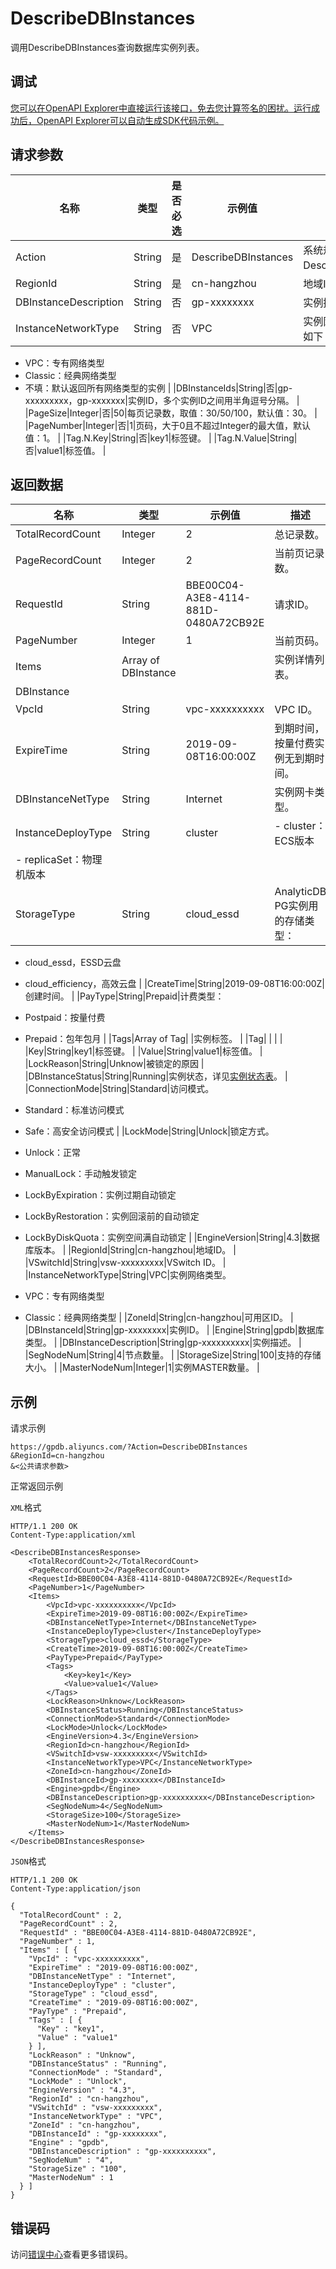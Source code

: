 # DescribeDBInstances

调用DescribeDBInstances查询数据库实例列表。

## 调试

[您可以在OpenAPI Explorer中直接运行该接口，免去您计算签名的困扰。运行成功后，OpenAPI Explorer可以自动生成SDK代码示例。](https://api.aliyun.com/#product=gpdb&api=DescribeDBInstances&type=RPC&version=2016-05-03)

## 请求参数

|名称|类型|是否必选|示例值|描述|
|--|--|----|---|--|
|Action|String|是|DescribeDBInstances|系统规定参数。取值：DescribeDBInstances。 |
|RegionId|String|是|cn-hangzhou|地域ID。 |
|DBInstanceDescription|String|否|gp-xxxxxxxx|实例描述。 |
|InstanceNetworkType|String|否|VPC|实例网络类型，取值范围如下：

 -   VPC：专有网络类型
-   Classic：经典网络类型
-   不填：默认返回所有网络类型的实例 |
|DBInstanceIds|String|否|gp-xxxxxxxxx，gp-xxxxxxx|实例ID，多个实例ID之间用半角逗号分隔。 |
|PageSize|Integer|否|50|每页记录数，取值：30/50/100，默认值：30。 |
|PageNumber|Integer|否|1|页码，大于0且不超过Integer的最大值，默认值：1。 |
|Tag.N.Key|String|否|key1|标签键。 |
|Tag.N.Value|String|否|value1|标签值。 |

## 返回数据

|名称|类型|示例值|描述|
|--|--|---|--|
|TotalRecordCount|Integer|2|总记录数。 |
|PageRecordCount|Integer|2|当前页记录数。 |
|RequestId|String|BBE00C04-A3E8-4114-881D-0480A72CB92E|请求ID。 |
|PageNumber|Integer|1|当前页码。 |
|Items|Array of DBInstance| |实例详情列表。 |
|DBInstance| | | |
|VpcId|String|vpc-xxxxxxxxxx|VPC ID。 |
|ExpireTime|String|2019-09-08T16:00:00Z|到期时间，按量付费实例无到期时间。 |
|DBInstanceNetType|String|Internet|实例网卡类型。 |
|InstanceDeployType|String|cluster|-   cluster：ECS版本
-   replicaSet：物理机版本 |
|StorageType|String|cloud\_essd|AnalyticDB PG实例用的存储类型：

 -   cloud\_essd，ESSD云盘
-   cloud\_efficiency，高效云盘 |
|CreateTime|String|2019-09-08T16:00:00Z|创建时间。 |
|PayType|String|Prepaid|计费类型：

 -   Postpaid：按量付费
-   Prepaid：包年包月 |
|Tags|Array of Tag| |实例标签。 |
|Tag| | | |
|Key|String|key1|标签键。 |
|Value|String|value1|标签值。 |
|LockReason|String|Unknow|被锁定的原因 |
|DBInstanceStatus|String|Running|实例状态，详见[实例状态表](~~86944~~)。 |
|ConnectionMode|String|Standard|访问模式。

 -   Standard：标准访问模式
-   Safe：高安全访问模式 |
|LockMode|String|Unlock|锁定方式。

 -   Unlock：正常
-   ManualLock：手动触发锁定
-   LockByExpiration：实例过期自动锁定
-   LockByRestoration：实例回滚前的自动锁定
-   LockByDiskQuota：实例空间满自动锁定 |
|EngineVersion|String|4.3|数据库版本。 |
|RegionId|String|cn-hangzhou|地域ID。 |
|VSwitchId|String|vsw-xxxxxxxxx|VSwitch ID。 |
|InstanceNetworkType|String|VPC|实例网络类型。

 -   VPC：专有网络类型
-   Classic：经典网络类型 |
|ZoneId|String|cn-hangzhou|可用区ID。 |
|DBInstanceId|String|gp-xxxxxxxx|实例ID。 |
|Engine|String|gpdb|数据库类型。 |
|DBInstanceDescription|String|gp-xxxxxxxxxx|实例描述。 |
|SegNodeNum|String|4|节点数量。 |
|StorageSize|String|100|支持的存储大小。 |
|MasterNodeNum|Integer|1|实例MASTER数量。 |

## 示例

请求示例

```
https://gpdb.aliyuncs.com/?Action=DescribeDBInstances
&RegionId=cn-hangzhou
&<公共请求参数>
```

正常返回示例

`XML`格式

```
HTTP/1.1 200 OK
Content-Type:application/xml

<DescribeDBInstancesResponse>
    <TotalRecordCount>2</TotalRecordCount>
    <PageRecordCount>2</PageRecordCount>
    <RequestId>BBE00C04-A3E8-4114-881D-0480A72CB92E</RequestId>
    <PageNumber>1</PageNumber>
    <Items>
        <VpcId>vpc-xxxxxxxxxx</VpcId>
        <ExpireTime>2019-09-08T16:00:00Z</ExpireTime>
        <DBInstanceNetType>Internet</DBInstanceNetType>
        <InstanceDeployType>cluster</InstanceDeployType>
        <StorageType>cloud_essd</StorageType>
        <CreateTime>2019-09-08T16:00:00Z</CreateTime>
        <PayType>Prepaid</PayType>
        <Tags>
            <Key>key1</Key>
            <Value>value1</Value>
        </Tags>
        <LockReason>Unknow</LockReason>
        <DBInstanceStatus>Running</DBInstanceStatus>
        <ConnectionMode>Standard</ConnectionMode>
        <LockMode>Unlock</LockMode>
        <EngineVersion>4.3</EngineVersion>
        <RegionId>cn-hangzhou</RegionId>
        <VSwitchId>vsw-xxxxxxxxx</VSwitchId>
        <InstanceNetworkType>VPC</InstanceNetworkType>
        <ZoneId>cn-hangzhou</ZoneId>
        <DBInstanceId>gp-xxxxxxxx</DBInstanceId>
        <Engine>gpdb</Engine>
        <DBInstanceDescription>gp-xxxxxxxxxx</DBInstanceDescription>
        <SegNodeNum>4</SegNodeNum>
        <StorageSize>100</StorageSize>
        <MasterNodeNum>1</MasterNodeNum>
    </Items>
</DescribeDBInstancesResponse>
```

`JSON`格式

```
HTTP/1.1 200 OK
Content-Type:application/json

{
  "TotalRecordCount" : 2,
  "PageRecordCount" : 2,
  "RequestId" : "BBE00C04-A3E8-4114-881D-0480A72CB92E",
  "PageNumber" : 1,
  "Items" : [ {
    "VpcId" : "vpc-xxxxxxxxxx",
    "ExpireTime" : "2019-09-08T16:00:00Z",
    "DBInstanceNetType" : "Internet",
    "InstanceDeployType" : "cluster",
    "StorageType" : "cloud_essd",
    "CreateTime" : "2019-09-08T16:00:00Z",
    "PayType" : "Prepaid",
    "Tags" : [ {
      "Key" : "key1",
      "Value" : "value1"
    } ],
    "LockReason" : "Unknow",
    "DBInstanceStatus" : "Running",
    "ConnectionMode" : "Standard",
    "LockMode" : "Unlock",
    "EngineVersion" : "4.3",
    "RegionId" : "cn-hangzhou",
    "VSwitchId" : "vsw-xxxxxxxxx",
    "InstanceNetworkType" : "VPC",
    "ZoneId" : "cn-hangzhou",
    "DBInstanceId" : "gp-xxxxxxxx",
    "Engine" : "gpdb",
    "DBInstanceDescription" : "gp-xxxxxxxxxx",
    "SegNodeNum" : "4",
    "StorageSize" : "100",
    "MasterNodeNum" : 1
  } ]
}
```

## 错误码

访问[错误中心](https://error-center.aliyun.com/status/product/gpdb)查看更多错误码。

